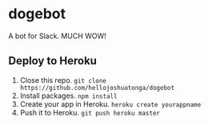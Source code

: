 # dogebot
A bot for Slack. MUCH WOW!

Deploy to Heroku
-----------------------
1. Close this repo. `git clone https://github.com/hellojoshuatonga/dogebot`
2. Install packages. `npm install`
3. Create your app in Heroku. `heroku create yourappname`
4. Push it to Heroku. `git push heroku master`
